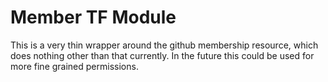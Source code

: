 # Member TF Module
This is a very thin wrapper around the github membership resource, which does nothing other than that currently. In the future this could be used for more fine grained permissions.
